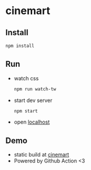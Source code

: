 # cinemart

## Install

```bash
npm install
```

## Run

- watch css

  ```bash
  npm run watch-tw
  ```

- start dev server

    ```bash
    npm start
    ```

- open [localhost](http://localhost:3000)

## Demo 

 - static build at [cinemart](https://violeine.github.io/cinemart)
 - Powered by Github Action <3
